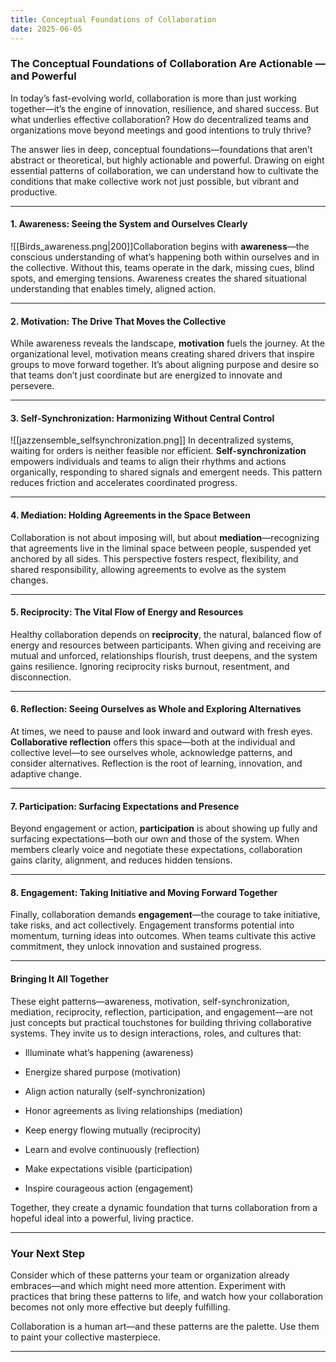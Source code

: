 ```yaml
---
title: Conceptual Foundations of Collaboration
date: 2025-06-05
---
```


### The Conceptual Foundations of Collaboration Are Actionable — and Powerful

In today’s fast-evolving world, collaboration is more than just working together—it’s the engine of innovation, resilience, and shared success. But what underlies effective collaboration? How do decentralized teams and organizations move beyond meetings and good intentions to truly thrive?

The answer lies in deep, conceptual foundations—foundations that aren’t abstract or theoretical, but highly actionable and powerful. Drawing on eight essential patterns of collaboration, we can understand how to cultivate the conditions that make collective work not just possible, but vibrant and productive.  

---

#### 1. Awareness: Seeing the System and Ourselves Clearly

![[Birds_awareness.png|200]]Collaboration begins with **awareness**—the conscious understanding of what’s happening both within ourselves and in the collective. Without this, teams operate in the dark, missing cues, blind spots, and emerging tensions. Awareness creates the shared situational understanding that enables timely, aligned action.

---

#### 2. Motivation: The Drive That Moves the Collective

While awareness reveals the landscape, **motivation** fuels the journey. At the organizational level, motivation means creating shared drivers that inspire groups to move forward together. It’s about aligning purpose and desire so that teams don’t just coordinate but are energized to innovate and persevere.

---

#### 3. Self-Synchronization: Harmonizing Without Central Control
![[jazzensemble_selfsynchronization.png]]
In decentralized systems, waiting for orders is neither feasible nor efficient. **Self-synchronization** empowers individuals and teams to align their rhythms and actions organically, responding to shared signals and emergent needs. This pattern reduces friction and accelerates coordinated progress.

---

#### 4. Mediation: Holding Agreements in the Space Between

Collaboration is not about imposing will, but about **mediation**—recognizing that agreements live in the liminal space between people, suspended yet anchored by all sides. This perspective fosters respect, flexibility, and shared responsibility, allowing agreements to evolve as the system changes.

---

#### 5. Reciprocity: The Vital Flow of Energy and Resources

Healthy collaboration depends on **reciprocity**, the natural, balanced flow of energy and resources between participants. When giving and receiving are mutual and unforced, relationships flourish, trust deepens, and the system gains resilience. Ignoring reciprocity risks burnout, resentment, and disconnection.

---

#### 6. Reflection: Seeing Ourselves as Whole and Exploring Alternatives

At times, we need to pause and look inward and outward with fresh eyes. **Collaborative reflection** offers this space—both at the individual and collective level—to see ourselves whole, acknowledge patterns, and consider alternatives. Reflection is the root of learning, innovation, and adaptive change.

---

#### 7. Participation: Surfacing Expectations and Presence

Beyond engagement or action, **participation** is about showing up fully and surfacing expectations—both our own and those of the system. When members clearly voice and negotiate these expectations, collaboration gains clarity, alignment, and reduces hidden tensions.

---

#### 8. Engagement: Taking Initiative and Moving Forward Together

Finally, collaboration demands **engagement**—the courage to take initiative, take risks, and act collectively. Engagement transforms potential into momentum, turning ideas into outcomes. When teams cultivate this active commitment, they unlock innovation and sustained progress.

---

#### Bringing It All Together

These eight patterns—awareness, motivation, self-synchronization, mediation, reciprocity, reflection, participation, and engagement—are not just concepts but practical touchstones for building thriving collaborative systems. They invite us to design interactions, roles, and cultures that:

- Illuminate what’s happening (awareness)
    
- Energize shared purpose (motivation)
    
- Align action naturally (self-synchronization)
    
- Honor agreements as living relationships (mediation)
    
- Keep energy flowing mutually (reciprocity)
    
- Learn and evolve continuously (reflection)
    
- Make expectations visible (participation)
    
- Inspire courageous action (engagement)
    

Together, they create a dynamic foundation that turns collaboration from a hopeful ideal into a powerful, living practice.

---

### Your Next Step

Consider which of these patterns your team or organization already embraces—and which might need more attention. Experiment with practices that bring these patterns to life, and watch how your collaboration becomes not only more effective but deeply fulfilling.

Collaboration is a human art—and these patterns are the palette. Use them to paint your collective masterpiece.

***

